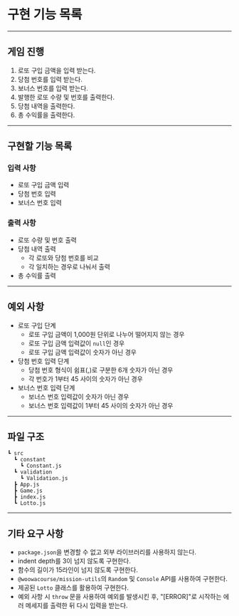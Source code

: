 # 구현 기능 목록

---
## 게임 진행

1. 로또 구입 금액을 입력 받는다.
2. 당첨 번호를 입력 받는다.
3. 보너스 번호를 입력 받는다.
4. 발행한 로또 수량 및 번호를 출력한다.
5. 당첨 내역을 출력한다.
6. 총 수익률을 출력한다.

---
## 구현할 기능 목록
### 입력 사항
- 로또 구입 금액 입력
- 당첨 번호 입력
- 보너스 번호 입력

### 출력 사항
- 로또 수량 및 번호 출력
- 당첨 내역 출력
  - 각 로또와 당첨 번호를 비교
  - 각 일치하는 경우로 나눠서 출력
- 총 수익률 출력

---
## 예외 사항
- 로또 구입 단계
  - 로또 구입 금액이 1,000원 단위로 나누어 떨어지지 않는 경우
  - 로또 구입 금액 입력값이 `null`인 경우
  - 로또 구입 금액 입력값이 숫자가 아닌 경우
- 당첨 번호 입력 단계
  - 당첨 번호 형식이 쉼표(,)로 구분한 6개 숫자가 아닌 경우
  - 각 번호가 1부터 45 사이의 숫자가 아닌 경우
- 보너스 번호 입력 단계
  - 보너스 번호 입력값이 숫자가 아닌 경우
  - 보너스 번호 입력값이 1부터 45 사이의 숫자가 아닌 경우

---
## 파일 구조
```
┗ src
  ┗ constant
    ┗ Constant.js
  ┗ validation
    ┗ Validation.js
  ┣ App.js
  ┣ Game.js
  ┣ index.js
  ┗ Lotto.js
```

---
## 기타 요구 사항
- `package.json`을 변경할 수 없고 외부 라이브러리를 사용하지 않는다.
- indent depth를 3이 넘지 않도록 구현한다.
- 함수의 길이가 15라인이 넘지 않도록 구현한다.
- `@woowacourse/mission-utils`의 `Random` 및 `Console` API를 사용하여 구현한다.
- 제공된 `Lotto` 클래스를 활용하여 구현한다.
- 예외 사항 시 `throw` 문을 사용하여 예외를 발생시킨 후, "[ERROR]"로 시작하는 에러 메세지를 출력한 뒤 다시 입력을 받는다.
